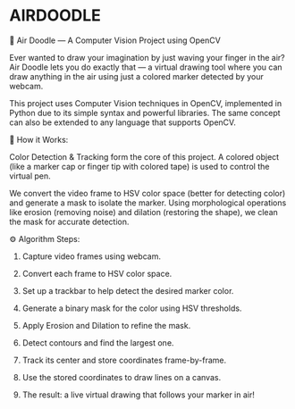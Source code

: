 # AIRDOODLE

🎨 Air Doodle — A Computer Vision Project using OpenCV

Ever wanted to draw your imagination by just waving your finger in the air?
Air Doodle lets you do exactly that — a virtual drawing tool where you can draw anything in the air using just a colored marker detected by your webcam.

This project uses Computer Vision techniques in OpenCV, implemented in Python due to its simple syntax and powerful libraries. The same concept can also be extended to any language that supports OpenCV.

🧠 How it Works:

Color Detection & Tracking form the core of this project. A colored object (like a marker cap or finger tip with colored tape) is used to control the virtual pen.

We convert the video frame to HSV color space (better for detecting color) and generate a mask to isolate the marker. Using morphological operations like erosion (removing noise) and dilation (restoring the shape), we clean the mask for accurate detection.

⚙️ Algorithm Steps:

1. Capture video frames using webcam.


2. Convert each frame to HSV color space.


3. Set up a trackbar to help detect the desired marker color.


4. Generate a binary mask for the color using HSV thresholds.


5. Apply Erosion and Dilation to refine the mask.


6. Detect contours and find the largest one.


7. Track its center and store coordinates frame-by-frame.


8. Use the stored coordinates to draw lines on a canvas.


9. The result: a live virtual drawing that follows your marker in air!
